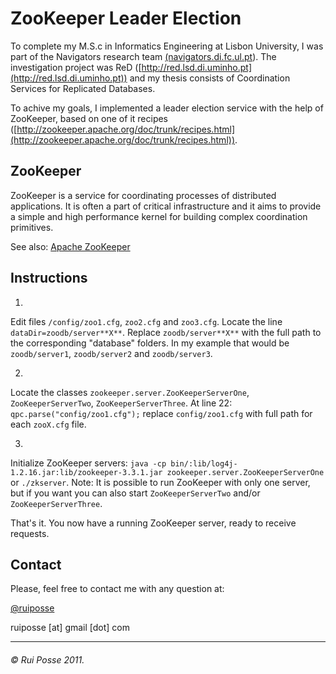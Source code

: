 ZooKeeper Leader Election
========================

To complete my M.S.c in Informatics Engineering at Lisbon University, I was part of the Navigators research team [(navigators.di.fc.ul.pt](http://navigators.di.fc.ul.pt)). The investigation project was ReD ([http://red.lsd.di.uminho.pt](http://red.lsd.di.uminho.pt)) and my thesis consists of Coordination Services for Replicated Databases.

To achive my goals, I implemented a leader election service with the help of ZooKeeper, based on one of it recipes ([http://zookeeper.apache.org/doc/trunk/recipes.html](http://zookeeper.apache.org/doc/trunk/recipes.html)).

ZooKeeper
---------

ZooKeeper is a service for coordinating processes of distributed applications. It is often a part of critical infrastructure and it aims to provide a simple and high performance kernel for building complex coordination primitives.

See also: [Apache ZooKeeper](http://zookeeper.apache.org/)

Instructions
------------

1.
Edit files `/config/zoo1.cfg`, `zoo2.cfg` and `zoo3.cfg`. Locate the line `dataDir=zoodb/server**X**`. Replace `zoodb/server**X**` with the full path to the corresponding "database" folders. In my example that would be `zoodb/server1`, `zoodb/server2` and `zoodb/server3`.

2.
Locate the classes `zookeeper.server.ZooKeeperServerOne`, `ZooKeeperServerTwo`, `ZooKeeperServerThree`. At line 22: `qpc.parse("config/zoo1.cfg");` replace `config/zoo1.cfg` with full path for each `zooX.cfg` file.

3.
Initialize ZooKeeper servers: `java -cp bin/:lib/log4j-1.2.16.jar:lib/zookeeper-3.3.1.jar zookeeper.server.ZooKeeperServerOne` or `./zkserver`. Note: It is possible to run ZooKeeper with only one server, but if you want you can also start `ZooKeeperServerTwo` and/or `ZooKeeperServerThree`.

That's it. You now have a running ZooKeeper server, ready to receive requests.

Contact
-------

Please, feel free to contact me with any question at:

[@ruiposse](https://twitter.com/#!/ruiposse)

ruiposse [at] gmail [dot] com

<hr>

###### © Rui Posse 2011. ######